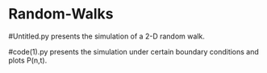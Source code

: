 # Random-Walks
#Untitled.py presents the simulation of a 2-D random walk.


#code(1).py presents the simulation under certain boundary conditions and plots P(n,t).
